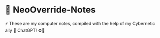 # 💾 NeoOverride-Notes
⚡ These are my computer notes, compiled with the help of my Cybernetic ally 🤖 ChatGPT! ⚙️🚀
